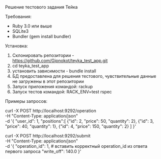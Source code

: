 Решение тестового задания Тейка

Требования:
- Ruby 3.0 или выше
- SQLite3
- Bundler (gem install bundler)

Установка:
1) Склонировать репозитории - https://github.com/Gipnokot/teyka_test_app.git
2) cd teyka_test_app
3) установить зависимости - bundle install
4) БД предоставлена для решения тестового, чувствительные данные не загружены в этот репозитории
5) Запуск приложения командой: rackup
6) Запуск тестов командой: RACK_ENV=test rspec

Примеры запросов:

curl -X POST http://localhost:9292/operation \
  -H "Content-Type: application/json" \
  -d '{
    "user_id": 1,
    "positions":[
      {"id": 2, "price": 50, "quantity": 2},
      {"id": 3, "price": 40, "quantity": 1},
      {"id": 4, "price": 150, "quantity": 2}
    ]
  }'

curl -X POST http://localhost:9292/submit \
  -H "Content-Type: application/json" \
  -d '{
    "operation_id": 1, # вставить корректный operation_id из ответа первого запроса
    "write_off": 140.0
  }'
